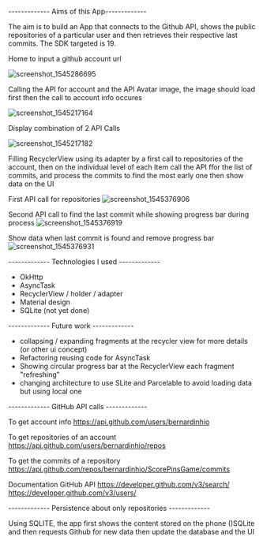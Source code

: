------------- Aims of this App-------------

The aim is to build an App that connects to the Github API, shows the public repositories of a particular user and then retrieves their respective last commits. The SDK targeted is 19.

Home to input a github account url

![screenshot_1545286695](https://user-images.githubusercontent.com/20923486/50267425-813cec80-0427-11e9-8591-b910c9da6737.png)

Calling the API for account and the API Avatar image, the image should load first then the call to account info occures

![screenshot_1545217164](https://user-images.githubusercontent.com/20923486/50216346-d1637280-0385-11e9-9788-79f16bb77258.png)

Display combination of 2 API Calls

![screenshot_1545217182](https://user-images.githubusercontent.com/20923486/50216384-e8a26000-0385-11e9-9191-6526b25f443e.png)


Filling RecyclerView using its adapter by a first call to repositories of the account, then on the individual level of each Item call the API ffor the list of commits, and process the commits to find the most early one then show data on the UI

First API call for repositories
![screenshot_1545376906](https://user-images.githubusercontent.com/20923486/50329962-9eda8680-04f9-11e9-9c5f-6478533e577f.png)

Second API call to find the last commit while showing progress bar during process
![screenshot_1545376919](https://user-images.githubusercontent.com/20923486/50329990-c2053600-04f9-11e9-8264-93c9eca08907.png) 

Show data when last commit is found and remove progress bar
![screenshot_1545376931](https://user-images.githubusercontent.com/20923486/50330002-dcd7aa80-04f9-11e9-978d-42e6491126bb.png)


------------- Technologies I used -------------

- OkHttp
- AsyncTask
- RecyclerView / holder / adapter
- Material design
- SQLite (not yet done)


------------- Future work -------------

- collapsing / expanding fragments at the recycler view for more details (or other ui concept)
- Refactoring reusing code for AsyncTask
- Showing circular progress bar at the RecyclerView each fragment "refreshing"
- changing architecture to use SLite and Parcelable to avoid loading data but using local one 


------------- GitHub API calls -------------

To get account info
https://api.github.com/users/bernardinhio

To get repositories of an account
https://api.github.com/users/bernardinhio/repos 

To get the commits of a repository
https://api.github.com/repos/bernardinhio/ScorePinsGame/commits 

Documentation GitHub API
https://developer.github.com/v3/search/
https://developer.github.com/v3/users/ 


------------- Persistence about only repositories -------------

Using SQLITE, the app first shows the content stored on the phone ()SQLite and then requests Github for new data then update the database and the UI

